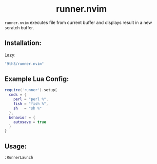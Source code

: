 <h1 align='center'>runner.nvim</h1>

`runner.nvim` executes file from current buffer and displays result in a new scratch buffer.
## Installation:
Lazy:
```lua
"9th8/runner.nvim"
```

## Example Lua Config:
```lua
require('runner').setup{
  cmds = {
    perl = "perl %",
    fish = "fish %",
    sh   = "sh %"
  },
  behavior = {
    autosave = true
  }
}
```

## Usage:

```
:RunnerLaunch
```

